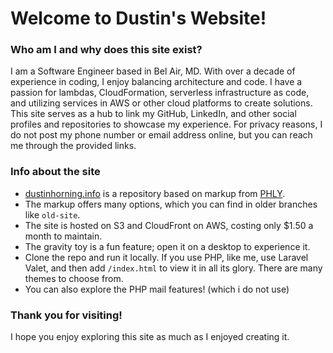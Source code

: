 # Welcome to Dustin's Website!

### Who am I and why does this site exist?

I am a Software Engineer based in Bel Air, MD. With over a decade of experience in coding, I enjoy balancing architecture and code. I have a passion for lambdas, CloudFormation, serverless infrastructure as code, and utilizing services in AWS or other cloud platforms to create solutions. This site serves as a hub to link my GitHub, LinkedIn, and other social profiles and repositories to showcase my experience. For privacy reasons, I do not post my phone number or email address online, but you can reach me through the provided links.

### Info about the site

- [dustinhorning.info](https://dustinhorning.info) is a repository based on markup from [PHLY](https://github.com/phly).
- The markup offers many options, which you can find in older branches like `old-site`.
- The site is hosted on S3 and CloudFront on AWS, costing only $1.50 a month to maintain.
- The gravity toy is a fun feature; open it on a desktop to experience it.
- Clone the repo and run it locally. If you use PHP, like me, use Laravel Valet, and then add `/index.html` to view it in all its glory. There are many themes to choose from.
- You can also explore the PHP mail features! (which i do not use)

### Thank you for visiting!

I hope you enjoy exploring this site as much as I enjoyed creating it.
